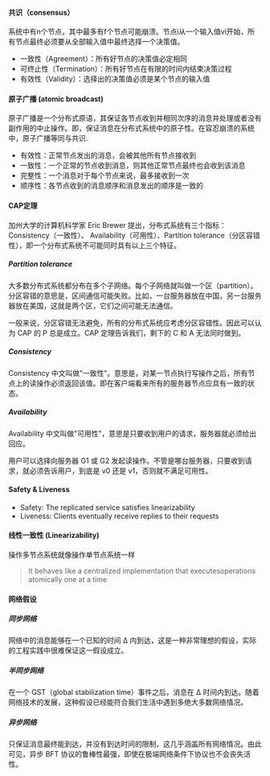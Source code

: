 #### 共识（consensus）
系统中有n个节点，其中最多有f个节点可能崩溃。节点i从一个输入值vi开始，所有节点最终必须要从全部输入值中最终选择一个决策值。
* 一致性（Agreement）：所有好节点的决策值必定相同
* 可终止性（Termination）：所有好节点在有限的时间内结束决策过程
* 有效性（Validity）：选择出的决策值必须是某个节点的输入值

#### 原子广播 (atomic broadcast)
原子广播是一个分布式原语，其保证各节点收到并相同次序的消息并处理或者没有副作用的中止操作。即，保证消息在分布式系统中的原子性。在容忍崩溃的系统中，原子广播等同与共识.
* 有效性：正常节点发出的消息，会被其他所有节点接收到
* 一致性：一个正常的节点收到消息，则其他正常节点最终也会收到该消息
* 完整性：一个消息对于每个节点来说，最多接收到一次
* 顺序性：各节点收到的消息顺序和消息发出的顺序是一致的
#### CAP定理
加州大学的计算机科学家 Eric Brewer 提出，分布式系统有三个指标：Consistency（一致性）、 Availability（可用性）、Partition tolerance（分区容错性），即一个分布式系统不可能同时具有以上三个特征。
##### Partition tolerance
大多数分布式系统都分布在多个子网络。每个子网络就叫做一个区（partition）。分区容错的意思是，区间通信可能失败。比如，一台服务器放在中国，另一台服务器放在美国，这就是两个区，它们之间可能无法通信。

一般来说，分区容错无法避免，所有的分布式系统应考虑分区容错性。因此可以认为 CAP 的 P 总是成立。CAP 定理告诉我们，剩下的 C 和 A 无法同时做到。
##### Consistency
Consistency 中文叫做"一致性"。意思是，对某一节点执行写操作之后，所有节点上的读操作必须返回该值。即在客户端看来所有的服务器节点应具有一致的状态。
##### Availability
Availability 中文叫做"可用性"，意思是只要收到用户的请求，服务器就必须给出回应。

用户可以选择向服务器 G1 或 G2 发起读操作。不管是哪台服务器，只要收到请求，就必须告诉用户，到底是 v0 还是 v1，否则就不满足可用性。

#### Safety & Liveness
* Safety: The replicated service satisfies linearizability
* Liveness: Clients eventually receive replies to their requests
#### 线性一致性 (Linearizability)
操作多节点系统就像操作单节点系统一样
> It behaves like a centralized implementation that executesoperations atomically one at a time

#### 网络假设
##### 同步网络
网络中的消息能够在一个已知的时间 Δ 内到达，这是一种非常理想的假设，实际的工程实践中很难保证这一假设成立。
##### 半同步网络
在一个 GST（global stabilization time）事件之后，消息在 Δ 时间内到达。随着网络技术的发展，这种假设已经能符合我们生活中遇到多绝大多数网络情况。
##### 异步网络
只保证消息最终能到达，并没有到达时间的限制，这几乎涵盖所有网络情况。由此可见，异步 BFT 协议的鲁棒性最强，即使在极端网络条件下协议也不会丧失活性。